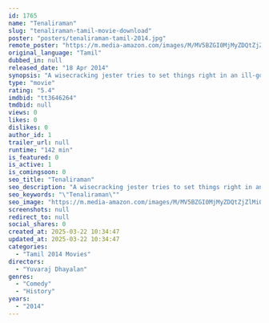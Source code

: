 ```yaml
---
id: 1765
name: "Tenaliraman"
slug: "tenaliraman-tamil-movie-download"
poster: "posters/tenaliraman-tamil-2014.jpg"
remote_poster: "https://m.media-amazon.com/images/M/MV5BZGI0MjMyZDQtZjZlMi00Mzg5LWExZDMtMWNkZWY0YmZjNGEzXkEyXkFqcGdeQXVyMTEzNzg0Mjkx._V1_SX300.jpg"
original_language: "Tamil"
dubbed_in: null
released_date: "18 Apr 2014"
synopsis: "A wisecracking jester tries to set things right in an ill-governed kingdom."
type: "movie"
rating: "5.4"
imdbid: "tt3646264"
tmdbid: null
views: 0
likes: 0
dislikes: 0
author_id: 1
trailer_url: null
runtime: "142 min"
is_featured: 0
is_active: 1
is_comingsoon: 0
seo_title: "Tenaliraman"
seo_description: "A wisecracking jester tries to set things right in an ill-governed kingdom."
seo_keywords: "\"Tenaliraman\""
seo_image: "https://m.media-amazon.com/images/M/MV5BZGI0MjMyZDQtZjZlMi00Mzg5LWExZDMtMWNkZWY0YmZjNGEzXkEyXkFqcGdeQXVyMTEzNzg0Mjkx._V1_SX300.jpg"
screenshots: null
redirect_to: null
social_shares: 0
created_at: 2025-03-22 10:34:47
updated_at: 2025-03-22 10:34:47
categories:
  - "Tamil 2014 Movies"
directors:
  - "Yuvaraj Dhayalan"
genres:
  - "Comedy"
  - "History"
years:
  - "2014"
---
```


